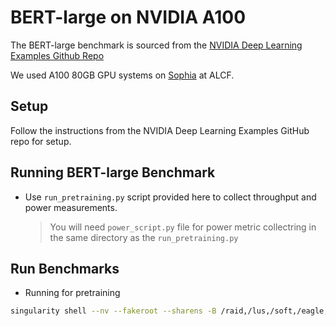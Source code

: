 # BERT-large on NVIDIA A100

The BERT-large benchmark is sourced from the [NVIDIA Deep Learning Examples Github Repo](https://github.com/NVIDIA/DeepLearningExamples/tree/master/PyTorch/LanguageModeling/BERT/README.md)

We used A100 80GB GPU systems on [Sophia](https://www.alcf.anl.gov/sophia) at ALCF.

## Setup

Follow the instructions from the NVIDIA Deep Learning Examples GitHub repo for setup.

## Running BERT-large Benchmark

* Use `run_pretraining.py` script provided here to collect throughput and power measurements. 
    > You will need `power_script.py` file for power metric collectring in the same directory as the `run_pretraining.py`

## Run Benchmarks 

* Running for pretraining

```bash
singularity shell --nv --fakeroot --sharens -B /raid,/lus,/soft,/eagle,/raid/scratch/workspace:/workspace bert.sif
```
